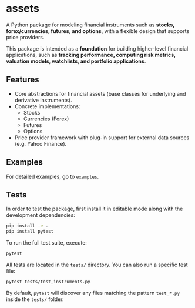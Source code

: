 # assets

A Python package for modeling financial instruments such as **stocks, forex/currencies, futures, and options**, with a flexible design that supports price providers.  

This package is intended as a **foundation** for building higher-level financial applications, such as **tracking performance, computing risk metrics, valuation models, watchlists, and portfolio applications**.

## Features

- Core abstractions for financial assets (base classes for underlying and derivative instruments).
- Concrete implementations:
  - Stocks
  - Currencies (Forex)
  - Futures
  - Options
- Price provider framework with plug-in support for external data sources (e.g. Yahoo Finance).

## Examples

For detailed examples, go to `examples`.

## Tests

In order to test the package, first install it in editable mode along with the development dependencies:

```bash
pip install -e .
pip install pytest
```

To run the full test suite, execute:

```bash
pytest
```

All tests are located in the `tests/` directory. You can also run a specific test file:

```bash
pytest tests/test_instruments.py
```

By default, `pytest` will discover any files matching the pattern `test_*.py` inside the `tests/` folder.


